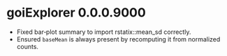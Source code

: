 # goiExplorer 0.0.0.9000

- Fixed bar‐plot summary to import rstatix::mean_sd correctly.
- Ensured `baseMean` is always present by recomputing it from normalized counts.